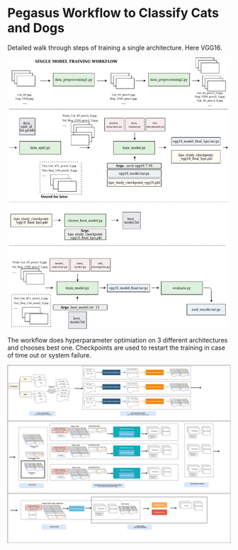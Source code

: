 # Pegasus Workflow to Classify Cats and Dogs
Detailed walk through steps of training a single architecture. Here VGG16.


![](img/catdog_single.png)


The workflow does hyperparameter optimiation on 3 different architectures and chooses best one.
Checkpoints are used to restart the training in case of time out or system failure.


![](img/cats_and_dogs.png)